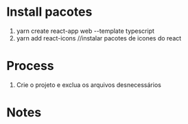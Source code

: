 # Install pacotes

1. yarn create react-app web --template typescript
2. yarn add react-icons //instalar pacotes de icones do react

# Process

1. Crie o projeto e exclua os arquivos desnecessários

# Notes
